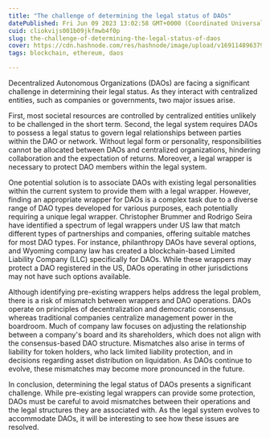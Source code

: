 ```yaml
---
title: "The challenge of determining the legal status of DAOs"
datePublished: Fri Jun 09 2023 13:02:58 GMT+0000 (Coordinated Universal Time)
cuid: cliokvijs001b09jkfmwb4f0p
slug: the-challenge-of-determining-the-legal-status-of-daos
cover: https://cdn.hashnode.com/res/hashnode/image/upload/v1691148963792/39f2c04a-977d-457c-88c3-d9286aa44972.jpeg
tags: blockchain, ethereum, daos

---
```


Decentralized Autonomous Organizations (DAOs) are facing a significant challenge in determining their legal status. As they interact with centralized entities, such as companies or governments, two major issues arise.

First, most societal resources are controlled by centralized entities unlikely to be challenged in the short term. Second, the legal system requires DAOs to possess a legal status to govern legal relationships between parties within the DAO or network. Without legal form or personality, responsibilities cannot be allocated between DAOs and centralized organizations, hindering collaboration and the expectation of returns. Moreover, a legal wrapper is necessary to protect DAO members within the legal system.

One potential solution is to associate DAOs with existing legal personalities within the current system to provide them with a legal wrapper. However, finding an appropriate wrapper for DAOs is a complex task due to a diverse range of DAO types developed for various purposes, each potentially requiring a unique legal wrapper. Christopher Brummer and Rodrigo Seira have identified a spectrum of legal wrappers under US law that match different types of partnerships and companies, offering suitable matches for most DAO types. For instance, philanthropy DAOs have several options, and Wyoming company law has created a blockchain-based Limited Liability Company (LLC) specifically for DAOs. While these wrappers may protect a DAO registered in the US, DAOs operating in other jurisdictions may not have such options available.

Although identifying pre-existing wrappers helps address the legal problem, there is a risk of mismatch between wrappers and DAO operations. DAOs operate on principles of decentralization and democratic consensus, whereas traditional companies centralize management power in the boardroom. Much of company law focuses on adjusting the relationship between a company's board and its shareholders, which does not align with the consensus-based DAO structure. Mismatches also arise in terms of liability for token holders, who lack limited liability protection, and in decisions regarding asset distribution on liquidation. As DAOs continue to evolve, these mismatches may become more pronounced in the future.

In conclusion, determining the legal status of DAOs presents a significant challenge. While pre-existing legal wrappers can provide some protection, DAOs must be careful to avoid mismatches between their operations and the legal structures they are associated with. As the legal system evolves to accommodate DAOs, it will be interesting to see how these issues are resolved.